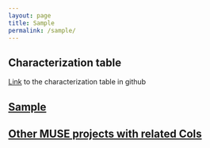 ```yaml
---
layout: page
title: Sample 
permalink: /sample/
---
```


## Characterization table

[Link](https://github.com/amusing-muse/Characterization/blob/master/Sample_char/amusing_sample_char.csv) to the characterization table in github

## [Sample](https://htmlpreview.github.io/?https://github.com/amusing-muse/Characterization/blob/master/centers.html)

## [Other MUSE projects with related CoIs](other.md)



